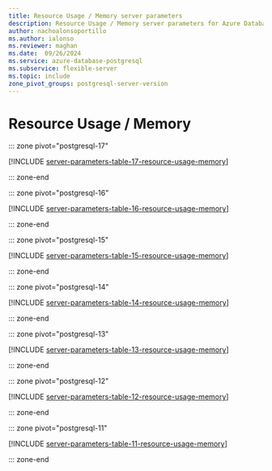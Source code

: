 ```yaml
---
title: Resource Usage / Memory server parameters
description: Resource Usage / Memory server parameters for Azure Database for PostgreSQL - Flexible Server.
author: nachoalonsoportillo
ms.author: ialonso
ms.reviewer: maghan
ms.date:  09/26/2024
ms.service: azure-database-postgresql
ms.subservice: flexible-server
ms.topic: include
zone_pivot_groups: postgresql-server-version
---
```

# Resource Usage / Memory


::: zone pivot="postgresql-17"

[!INCLUDE [server-parameters-table-17-resource-usage-memory](./includes/server-parameters-table-17-resource-usage-memory.md)]

::: zone-end


::: zone pivot="postgresql-16"

[!INCLUDE [server-parameters-table-16-resource-usage-memory](./includes/server-parameters-table-16-resource-usage-memory.md)]

::: zone-end


::: zone pivot="postgresql-15"

[!INCLUDE [server-parameters-table-15-resource-usage-memory](./includes/server-parameters-table-15-resource-usage-memory.md)]

::: zone-end


::: zone pivot="postgresql-14"

[!INCLUDE [server-parameters-table-14-resource-usage-memory](./includes/server-parameters-table-14-resource-usage-memory.md)]

::: zone-end


::: zone pivot="postgresql-13"

[!INCLUDE [server-parameters-table-13-resource-usage-memory](./includes/server-parameters-table-13-resource-usage-memory.md)]

::: zone-end


::: zone pivot="postgresql-12"

[!INCLUDE [server-parameters-table-12-resource-usage-memory](./includes/server-parameters-table-12-resource-usage-memory.md)]

::: zone-end


::: zone pivot="postgresql-11"

[!INCLUDE [server-parameters-table-11-resource-usage-memory](./includes/server-parameters-table-11-resource-usage-memory.md)]

::: zone-end


